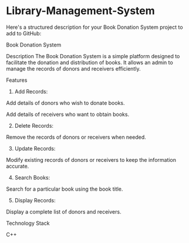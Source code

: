 # Library-Management-System
Here's a structured description for your Book Donation System project to add to GitHub:

Book Donation System

Description
The Book Donation System is a simple platform designed to facilitate the donation and distribution of books. It allows an admin to manage the records of donors and receivers efficiently.

Features

1. Add Records:

Add details of donors who wish to donate books.

Add details of receivers who want to obtain books.

2. Delete Records:

Remove the records of donors or receivers when needed.

3. Update Records:

Modify existing records of donors or receivers to keep the information accurate.

4. Search Books:

Search for a particular book using the book title.

5. Display Records:

Display a complete list of donors and receivers.

Technology Stack
 
C++

